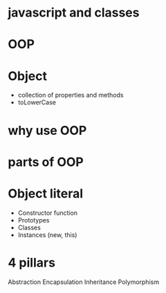 # javascript and classes


# OOP

# Object

- collection of properties and methods
- toLowerCase

# why use OOP

# parts of OOP

# Object literal

- Constructor function
- Prototypes
- Classes
- Instances (new, this)

# 4 pillars
Abstraction Encapsulation Inheritance Polymorphism
